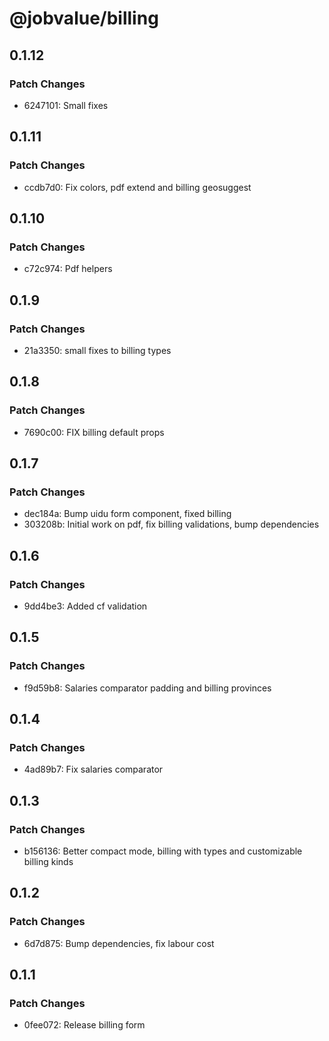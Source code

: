 # @jobvalue/billing

## 0.1.12

### Patch Changes

- 6247101: Small fixes

## 0.1.11

### Patch Changes

- ccdb7d0: Fix colors, pdf extend and billing geosuggest

## 0.1.10

### Patch Changes

- c72c974: Pdf helpers

## 0.1.9

### Patch Changes

- 21a3350: small fixes to billing types

## 0.1.8

### Patch Changes

- 7690c00: FIX billing default props

## 0.1.7

### Patch Changes

- dec184a: Bump uidu form component, fixed billing
- 303208b: Initial work on pdf, fix billing validations, bump dependencies

## 0.1.6

### Patch Changes

- 9dd4be3: Added cf validation

## 0.1.5

### Patch Changes

- f9d59b8: Salaries comparator padding and billing provinces

## 0.1.4

### Patch Changes

- 4ad89b7: Fix salaries comparator

## 0.1.3

### Patch Changes

- b156136: Better compact mode, billing with types and customizable billing kinds

## 0.1.2

### Patch Changes

- 6d7d875: Bump dependencies, fix labour cost

## 0.1.1

### Patch Changes

- 0fee072: Release billing form
